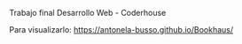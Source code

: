 Trabajo final Desarrollo Web - Coderhouse

Para visualizarlo: https://antonela-busso.github.io/Bookhaus/
 
